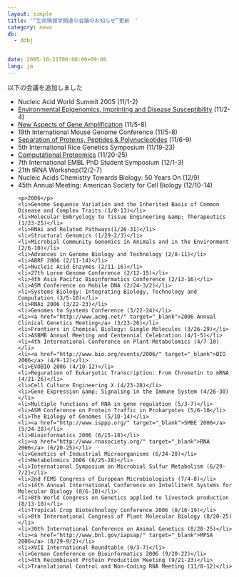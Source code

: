 ```yaml
---
layout: simple
title: '”生命情報学関連の会議のお知らせ”更新　'
category: news
db:
  - ddbj


date: 2005-10-21T00:00:00+09:00
lang: ja
---
```


以下の会議を追加しました

<ul>
    <li>Nucleic Acid World Summit 2005 (11/1-2)</li>
    <li><a href="http://www.geneimprint.com/meetings/2005durham/" target="_blank">Environmental Epigenomics, Imprinting and Disease Susceptibility</a> (11/2-4)</li>
    <li><a href="http://www.nibb.ac.jp/conf51/index.html" target="_blank">New Aspects of Gene Amplification</a> (11/5-8)</li>
    <li>19th International Mouse Genome Conference (11/5-8)</li>
    <li><a href="http://www.isppp.org/" target="_blank">Separation of Proteins, Peptides &amp; Polynucleotides</a> (11/6-9)</li>
    <li>5th International Rice Genetics Symposium (11/19-23)</li>
    <li><a href="http://www.dagstuhl.de/05471/" target="_blank">Computational Proteomics</a> (11/20-25)</li>
    <li>7th International EMBL PhD Student Symposium (12/1-3)</li>
    <li>21th tRNA Workshop(12/2-7)</li>
    <li>Nucleic Acids Chemistry Towards Biology: 50 Years On (12/9)</li>
    <li>45th Annual Meeting: American Society for Cell Biology (12/10-14)</li>

    <p>2006</p>
    <li>Genome Sequence Variation and the Inherited Basis of Common Disease and Complex Traits (1/8-13)</li>
    <li>Molecular Embryology to Tissue Engineering &amp; Therapeutics (1/23-25)</li>
    <li>RNAi and Related Pathways(1/26-31)</li>
    <li>Structural Genomics (1/29-2/3)</li>
    <li>Microbial Community Genomics in Animals and in the Environment (2/6-10)</li>
    <li>Advances in Genome Biology and Technology (2/8-11)</li>
    <li>ABRF 2006 (2/11-14)</li>
    <li>Nucleic Acid Enzymes (2/11-16)</li>
    <li>27th Lorne Genome Conference (2/12-15)</li>
    <li>4th Asia Pacific Bioinformatics Conference (2/13-16)</li>
    <li>ASM Conference on Mobile DNA (2/24-3/2)</li>
    <li>Systems Biology: Integrating Biology, Technology and Computation (3/5-10)</li>
    <li>RNAi 2006 (3/22-23)</li>
    <li>Genomes to Systems Conference (3/22-24)</li>
    <li><a href="http://www.acmg.net/" target="_blank">2006 Annual Clinical Genetics Meeting</a> (3/23-26)</li>
    <li>Frontiers in Chemical Biology: Single Molecules (3/26-29)</li>
    <li>ASBMB Annual Meeting and Centennial Celebration (4/1-5)</li>
    <li>4th International Conference on Plant Metabolomics (4/7-10)</li>
    <li><a href="http://www.bio.org/events/2006/" target="_blank">BIO 2006</a> (4/9-12)</li>
    <li>EVOBIO 2006 (4/10-12)</li>
    <li>Reguration of Eukaryotic Transcription: From Chromatin to mRNA (4/21-26)</li>
    <li>Cell Culture Engineering X (4/23-28)</li>
    <li>Gene Expression &amp; Signaling in the Immune System (4/26-30)</li>
    <li>Multiple functions of RNA in gene regulation (5/3-7)</li>
    <li>ASM Conference on Protein Traffic in Prokaryotes (5/6-10</li>
    <li>The Biology of Genomes (5/10-14)</li>
    <li><a href="http://www.isppp.org/" target="_blank">SMBE 2006</a> (5/24-28)</li>
    <li>Bioinformatics 2006 (6/15-18)</li>
    <li><a href="http://www.rnasociety.org/" target="_blank">RNA 2006</a> (6/20-25)</li>
    <li>Genetics of Industrial Microorganisms (6/24-28)</li>
    <li>Metabolomics 2006 (6/25-28)</li>
    <li>International Symposium on Microbial Sulfur Metabolism (6/29-7/2)</li>
    <li>2nd FEMS Congress of European Microbiologists (7/4-8)</li>
    <li>14th Annual International Conference on Intellitent Systems for Molecular Biology (8/6-10)</li>
    <li>8th World Congress on Genetics applied to livestock production (8/13-18)</li>
    <li>Tropical Crop Biotechnology Conference 2006 (8/16-19)</li>
    <li>8th International Congress of Plant Molecular Biology (8/20-25)</li>
    <li>30th International Conference on Animal Genetics (8/20-25)</li>
    <li><a href="http://www.bnl.gov/iapsap/" target="_blank">MPSA 2006</a> (8/29-9/2)</li>
    <li>XVII International Roundtable (9/3-7)</li>
    <li>German Conference on Bioinformatics 2006 (9/20-22)</li>
    <li>4th Recombinant Protein Production Meeting (9/21-23)</li>
    <li>Translational Control and Non-Coding RNA Meeting (11/8-12)</li>
</ul>
